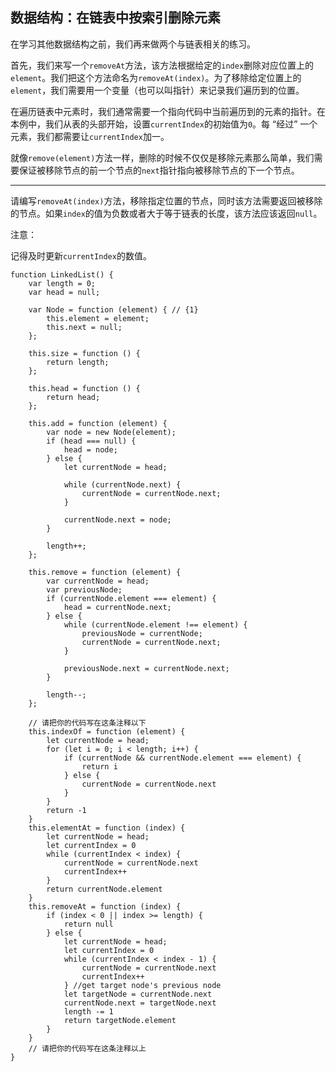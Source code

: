 ## 数据结构：在链表中按索引删除元素

在学习其他数据结构之前，我们再来做两个与链表相关的练习。

首先，我们来写一个`removeAt`方法，该方法根据给定的`index`删除对应位置上的`element`。我们把这个方法命名为`removeAt(index)`。为了移除给定位置上的`element`，我们需要用一个变量（也可以叫指针）来记录我们遍历到的位置。

在遍历链表中元素时，我们通常需要一个指向代码中当前遍历到的元素的指针。在本例中，我们从表的头部开始，设置`currentIndex`的初始值为`0`。每 “经过” 一个元素，我们都需要让`currentIndex`加一。

就像`remove(element)`方法一样，删除的时候不仅仅是移除元素那么简单，我们需要保证被移除节点的前一个节点的`next`指针指向被移除节点的下一个节点。



------



请编写`removeAt(index)`方法，移除指定位置的节点，同时该方法需要返回被移除的节点。如果`index`的值为负数或者大于等于链表的长度，该方法应该返回`null`。

注意：

记得及时更新`currentIndex`的数值。

```
function LinkedList() {
    var length = 0;
    var head = null;

    var Node = function (element) { // {1}
        this.element = element;
        this.next = null;
    };

    this.size = function () {
        return length;
    };

    this.head = function () {
        return head;
    };

    this.add = function (element) {
        var node = new Node(element);
        if (head === null) {
            head = node;
        } else {
            let currentNode = head;

            while (currentNode.next) {
                currentNode = currentNode.next;
            }

            currentNode.next = node;
        }

        length++;
    };

    this.remove = function (element) {
        var currentNode = head;
        var previousNode;
        if (currentNode.element === element) {
            head = currentNode.next;
        } else {
            while (currentNode.element !== element) {
                previousNode = currentNode;
                currentNode = currentNode.next;
            }

            previousNode.next = currentNode.next;
        }

        length--;
    };

    // 请把你的代码写在这条注释以下
    this.indexOf = function (element) {
        let currentNode = head;
        for (let i = 0; i < length; i++) {
            if (currentNode && currentNode.element === element) {
                return i
            } else {
                currentNode = currentNode.next
            }
        }
        return -1
    }
    this.elementAt = function (index) {
        let currentNode = head;
        let currentIndex = 0
        while (currentIndex < index) {
            currentNode = currentNode.next
            currentIndex++
        }
        return currentNode.element
    }
    this.removeAt = function (index) {
        if (index < 0 || index >= length) {
            return null
        } else {
            let currentNode = head;
            let currentIndex = 0
            while (currentIndex < index - 1) {
                currentNode = currentNode.next
                currentIndex++
            } //get target node's previous node
            let targetNode = currentNode.next
            currentNode.next = targetNode.next
            length -= 1
            return targetNode.element
        }
    }
    // 请把你的代码写在这条注释以上
}
```

